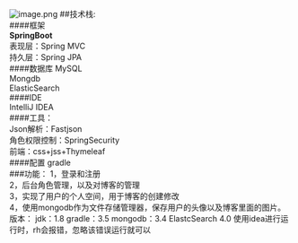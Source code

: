 
![image.png](https://upload-images.jianshu.io/upload_images/13458543-dccf7631da0b3d89.png?imageMogr2/auto-orient/strip%7CimageView2/2/w/1240)
##技术栈:<br>
####框架<br>
**SpringBoot**<br>
表现层：Spring MVC<br>
持久层：Spring JPA<br>
####数据库
MySQL<br>
Mongdb<br>
ElasticSearch<br>
####IDE<br>
IntelliJ IDEA<br>
####工具：<br>
Json解析：Fastjson<br>
角色权限控制：SpringSecurity<br>
前端：css+jss+Thymeleaf<br>
####配置
gradle<br>
###功能：
1，登录和注册<br>
2，后台角色管理，以及对博客的管理<br>
3，实现了用户的个人空间，用于博客的创建修改<br>
4，使用mongodb作为文件存储管理器，保存用户的头像以及博客里面的图片。<br>
版本：
jdk：1.8
gradle：3.5
mongodb：3.4
ElastcSearch 4.0
使用idea进行运行时，rh会报错，忽略该错误运行就可以
